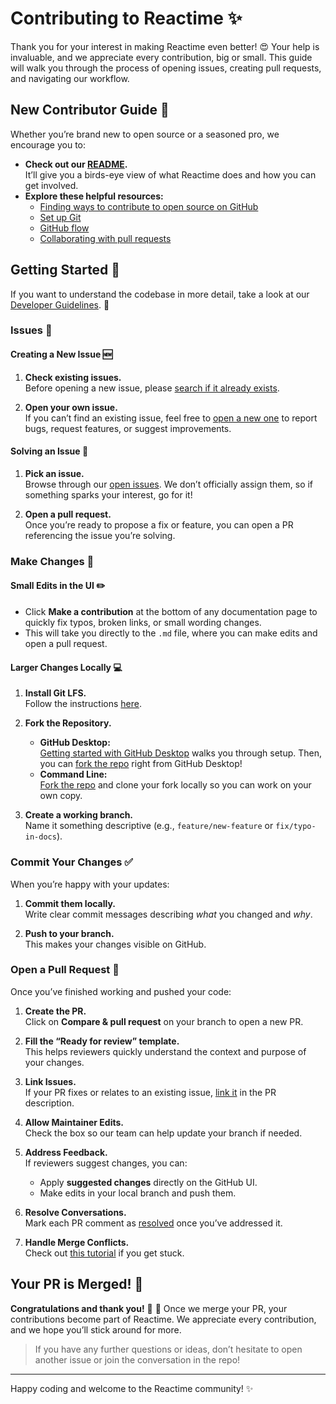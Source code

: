 # Contributing to Reactime :sparkles:

Thank you for your interest in making Reactime even better! :heart_eyes: Your help is invaluable, and we appreciate every contribution, big or small. This guide will walk you through the process of opening issues, creating pull requests, and navigating our workflow.

## New Contributor Guide :hatching_chick:

Whether you’re brand new to open source or a seasoned pro, we encourage you to:

- **Check out our [README](README.md).**  
  It’ll give you a birds-eye view of what Reactime does and how you can get involved.
- **Explore these helpful resources:**
  - [Finding ways to contribute to open source on GitHub](https://docs.github.com/en/get-started/exploring-projects-on-github/finding-ways-to-contribute-to-open-source-on-github)
  - [Set up Git](https://docs.github.com/en/get-started/quickstart/set-up-git)
  - [GitHub flow](https://docs.github.com/en/get-started/quickstart/github-flow)
  - [Collaborating with pull requests](https://docs.github.com/en/github/collaborating-with-pull-requests)

## Getting Started :rocket:

If you want to understand the codebase in more detail, take a look at our [Developer Guidelines](src/DEVELOPER_README.md). :confetti_ball:

### Issues :eyes:

#### Creating a New Issue :new:

1. **Check existing issues.**  
   Before opening a new issue, please [search if it already exists](https://github.com/open-source-labs/reactime/issues).

2. **Open your own issue.**  
   If you can’t find an existing issue, feel free to [open a new one](https://github.com/open-source-labs/reactime/issues/new) to report bugs, request features, or suggest improvements.

#### Solving an Issue :wrench:

1. **Pick an issue.**  
   Browse through our [open issues](https://github.com/open-source-labs/reactime/issues). We don’t officially assign them, so if something sparks your interest, go for it!

2. **Open a pull request.**  
   Once you’re ready to propose a fix or feature, you can open a PR referencing the issue you’re solving.

### Make Changes :rainbow:

#### Small Edits in the UI :pencil2:

- Click **Make a contribution** at the bottom of any documentation page to quickly fix typos, broken links, or small wording changes.
- This will take you directly to the `.md` file, where you can make edits and open a pull request.

#### Larger Changes Locally :computer:

1. **Install Git LFS.**  
   Follow the instructions [here](https://docs.github.com/en/github/managing-large-files/versioning-large-files/installing-git-large-file-storage).

2. **Fork the Repository.**

   - **GitHub Desktop:**  
     [Getting started with GitHub Desktop](https://docs.github.com/en/desktop/installing-and-configuring-github-desktop/getting-started-with-github-desktop) walks you through setup. Then, you can [fork the repo](https://github.com/open-source-labs/reactime.git) right from GitHub Desktop!
   - **Command Line:**  
     [Fork the repo](https://github.com/open-source-labs/reactime.git) and clone your fork locally so you can work on your own copy.

3. **Create a working branch.**  
   Name it something descriptive (e.g., `feature/new-feature` or `fix/typo-in-docs`).

### Commit Your Changes :white_check_mark:

When you’re happy with your updates:

1. **Commit them locally.**  
   Write clear commit messages describing _what_ you changed and _why_.

2. **Push to your branch.**  
   This makes your changes visible on GitHub.

### Open a Pull Request :arrows_counterclockwise:

Once you’ve finished working and pushed your code:

1. **Create the PR.**  
   Click on **Compare & pull request** on your branch to open a new PR.

2. **Fill the “Ready for review” template.**  
   This helps reviewers quickly understand the context and purpose of your changes.

3. **Link Issues.**  
   If your PR fixes or relates to an existing issue, [link it](https://docs.github.com/en/issues/tracking-your-work-with-issues/linking-a-pull-request-to-an-issue) in the PR description.

4. **Allow Maintainer Edits.**  
   Check the box so our team can help update your branch if needed.

5. **Address Feedback.**  
   If reviewers suggest changes, you can:

   - Apply **suggested changes** directly on the GitHub UI.
   - Make edits in your local branch and push them.

6. **Resolve Conversations.**  
   Mark each PR comment as [resolved](https://docs.github.com/en/github/collaborating-with-issues-and-pull-requests/commenting-on-a-pull-request#resolving-conversations) once you’ve addressed it.

7. **Handle Merge Conflicts.**  
   Check out [this tutorial](https://github.com/skills/resolve-merge-conflicts) if you get stuck.

## Your PR is Merged! :tada:

**Congratulations and thank you!** :dancer: :dancer: Once we merge your PR, your contributions become part of Reactime. We appreciate every contribution, and we hope you’ll stick around for more.

> If you have any further questions or ideas, don’t hesitate to open another issue or join the conversation in the repo!

---

Happy coding and welcome to the Reactime community! :sparkles:
